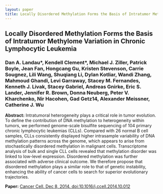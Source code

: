 ```yaml
---
layout: paper
title: Locally Disordered Methylation Forms the Basis of Intratumor Methylome Variation in Chronic Lymphocytic Leukemia
---
```


## Locally Disordered Methylation Forms the Basis of Intratumor Methylome Variation in Chronic Lymphocytic Leukemia

### Dan A. Landau\*, Kendell Clement\*, Michael J. Ziller, Patrick Boyle, **Jean Fan**, Hongcang Gu, Kristen Stevenson, Carrie Sougnez, Lili Wang, Shuqiang Li, Dylan Kotliar, Wandi Zhang, Mahmoud Ghandi, Levi Garraway, Stacey M. Fernandes, Kenneth J. Livak, Stacey Gabriel, Andreas Gnirke, Eric S. Lander, Jennifer R. Brown, Donna Neuberg, Peter V. Kharchenko, Nir Hacohen, Gad Getz14, Alexander Meissner, Catherine J. Wu

**Abstract:** Intratumoral heterogeneity plays a critical role in tumor evolution. To define the contribution of DNA methylation to heterogeneity within tumors, we performed genome-scale bisulfite sequencing of 104 primary chronic lymphocytic leukemias (CLLs). Compared with 26 normal B cell samples, CLLs consistently displayed higher intrasample variability of DNA methylation patterns across the genome, which appears to arise from stochastically disordered methylation in malignant cells. Transcriptome analysis of bulk and single CLL cells revealed that methylation disorder was linked to low-level expression. Disordered methylation was further associated with adverse clinical outcome. We therefore propose that disordered methylation plays a similar role to that of genetic instability, enhancing the ability of cancer cells to search for superior evolutionary trajectories.

**Paper:** [Cancer Cell. Dec 8, 2014. doi:10.1016/j.ccell.2014.10.012](https://doi.org/10.1016/j.ccell.2014.10.012)
